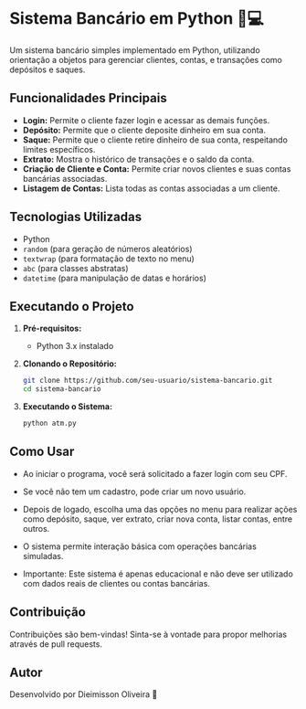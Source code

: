 # Sistema Bancário em Python 🏦💻

Um sistema bancário simples implementado em Python, utilizando orientação a objetos para gerenciar clientes, contas, e transações como depósitos e saques.

## Funcionalidades Principais

- **Login:** Permite o cliente fazer login e acessar as demais funções.
- **Depósito:** Permite que o cliente deposite dinheiro em sua conta.
- **Saque:** Permite que o cliente retire dinheiro de sua conta, respeitando limites específicos.
- **Extrato:** Mostra o histórico de transações e o saldo da conta.
- **Criação de Cliente e Conta:** Permite criar novos clientes e suas contas bancárias associadas.
- **Listagem de Contas:** Lista todas as contas associadas a um cliente.

## Tecnologias Utilizadas

- Python
- `random` (para geração de números aleatórios)
- `textwrap` (para formatação de texto no menu)
- `abc` (para classes abstratas)
- `datetime` (para manipulação de datas e horários)

## Executando o Projeto

1. **Pré-requisitos:**
   - Python 3.x instalado

2. **Clonando o Repositório:**
   ```bash
   git clone https://github.com/seu-usuario/sistema-bancario.git
   cd sistema-bancario
   ```

3. **Executando o Sistema:**
   ```bash
   python atm.py
   ```

## Como Usar

- Ao iniciar o programa, você será solicitado a fazer login com seu CPF.
- Se você não tem um cadastro, pode criar um novo usuário.
- Depois de logado, escolha uma das opções no menu para realizar ações como depósito, saque, ver extrato, criar nova conta, listar contas, entre outros.
- O sistema permite interação básica com operações bancárias simuladas.

- Importante: Este sistema é apenas educacional e não deve ser utilizado com dados reais de clientes ou contas bancárias.

## Contribuição

Contribuições são bem-vindas! Sinta-se à vontade para propor melhorias através de pull requests.

## Autor

Desenvolvido por Dieimisson Oliveira 🚀